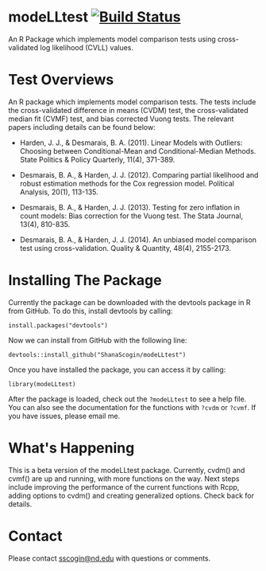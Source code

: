 # modeLLtest [![Build Status](https://travis-ci.com/ShanaScogin/modeLLtest.svg?branch=master)](https://travis-ci.com/ShanaScogin/modeLLtest)
An R Package which implements model comparison tests using cross-validated log likelihood (CVLL) values. 

# Test Overviews
An R package which implements model comparison tests. The tests include the cross-validated difference in means (CVDM) test, the cross-validated median fit (CVMF) test, and bias corrected Vuong tests. The relevant papers including details can be found below:

* Harden, J. J., & Desmarais, B. A. (2011). Linear Models with Outliers: Choosing between Conditional-Mean and Conditional-Median Methods. State Politics & Policy Quarterly, 11(4), 371-389.

* Desmarais, B. A., & Harden, J. J. (2012). Comparing partial likelihood and robust estimation methods for the Cox regression model. Political Analysis, 20(1), 113-135.

* Desmarais, B. A., & Harden, J. J. (2013). Testing for zero inflation in count models: Bias correction for the Vuong test. The Stata Journal, 13(4), 810-835.

* Desmarais, B. A., & Harden, J. J. (2014). An unbiased model comparison test using cross-validation. Quality & Quantity, 48(4), 2155-2173.

# Installing The Package
Currently the package can be downloaded with the devtools package in R from GitHub. To do this, install devtools by calling:

```
install.packages("devtools")
```

Now we can install from GitHub with the following line:

```
devtools::install_github("ShanaScogin/modeLLtest")
```

Once you have installed the package, you can access it by calling:

```
library(modeLLtest)
```

After the package is loaded, check out the `?modeLLtest` to see a help file. You can also see the documentation for the functions with `?cvdm` or `?cvmf`. If you have issues, please email me.

<!-- # Basic Usage -->

<!-- # Examples -->

# What's Happening
This is a beta version of the modeLLtest package. Currently, cvdm() and cvmf() are up and running, with more functions on the way. Next steps include improving the performance of the current functions with Rcpp, adding options to cvdm() and creating generalized options. Check back for details. 

# Contact
Please contact sscogin@nd.edu with questions or comments.
